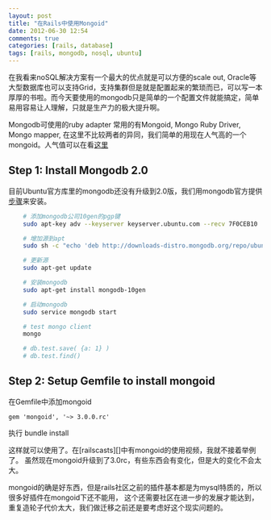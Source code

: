 ```yaml
---
layout: post
title: "在Rails中使用Mongoid"
date: 2012-06-30 12:54
comments: true
categories: [rails, database]
tags: [rails, mongodb, nosql, ubuntu]
---
```


在我看来noSQL解决方案有一个最大的优点就是可以方便的scale out, Oracle等大型数据库也可以支持Grid，支持集群但是就是配置起来的繁琐而已，可以写一本厚厚的书啦。而今天要使用的mongodb只是简单的一个配置文件就能搞定，简单易用容易让人理解，只就是生产力的极大提升啊。

<!-- more -->

Mongodb可使用的ruby adapter 常用的有Mongoid, Mongo Ruby Driver, Mongo mapper, 在这里不比较两者的异同，我们简单的用现在人气高的一个mongoid。人气值可以在看[这里][1]

## Step 1: Install Mongodb 2.0

目前Ubuntu官方库里的mongodb还没有升级到2.0版，我们用mongodb官方提供[步骤][2]来安装。

```sh
    # 添加mongodb公司10gen的pgp键
    sudo apt-key adv --keyserver keyserver.ubuntu.com --recv 7F0CEB10

    # 增加源到apt
    sudo sh -c "echo 'deb http://downloads-distro.mongodb.org/repo/ubuntu-upstart dist 10gen' > /etc/apt/sources.list.d/10gen.list"

    # 更新源
    sudo apt-get update

    # 安装mongodb
    sudo apt-get install mongodb-10gen

    # 启动mongodb
    sudo service mongodb start

    # test mongo client
    mongo

    # db.test.save( {a: 1} )
    # db.test.find()
```

## Step 2: Setup Gemfile to install mongoid

在Gemfile中添加mongoid

    gem 'mongoid', '~> 3.0.0.rc'

执行
    bundle install

这样就可以使用了。在[railscasts][]中有mongoid的使用视频，我就不接着举例了。
虽然现在mongoid升级到了3.0rc，有些东西会有变化，但是大的变化不会太大。

mongoid的确是好东西，但是rails社区之前的插件基本都是为mysql特质的，所以很多好插件在mongoid下还不能用，
这个还需要社区在进一步的发展才能达到，重复造轮子代价太大，我们做迁移之前还是要考虑好这个现实问题的。


[1]: https://www.ruby-toolbox.com/categories/mongodb_clients
[2]: http://docs.mongodb.org/manual/tutorial/install-mongodb-on-debian-or-ubuntu-linux/
